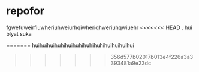# repofor
fgwefuweirfiuwheriuhweiurhqiwheriqhweriuhqwiuehr
<<<<<<< HEAD
. hui blyat suka

=======
huihuihuihuhihuihuhihuhihuhihuihuihuihui
>>>>>>> 356d577b02017b013e4f226a3a3393481a9e23dc
